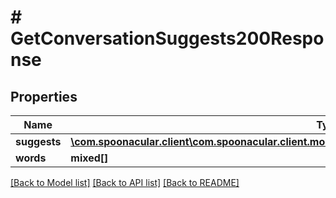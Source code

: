 # # GetConversationSuggests200Response

## Properties

Name | Type | Description | Notes
------------ | ------------- | ------------- | -------------
**suggests** | [**\com.spoonacular.client\com.spoonacular.client.model\GetConversationSuggests200ResponseSuggests**](GetConversationSuggests200ResponseSuggests.md) |  |
**words** | **mixed[]** |  |

[[Back to Model list]](../../README.md#models) [[Back to API list]](../../README.md#endpoints) [[Back to README]](../../README.md)
